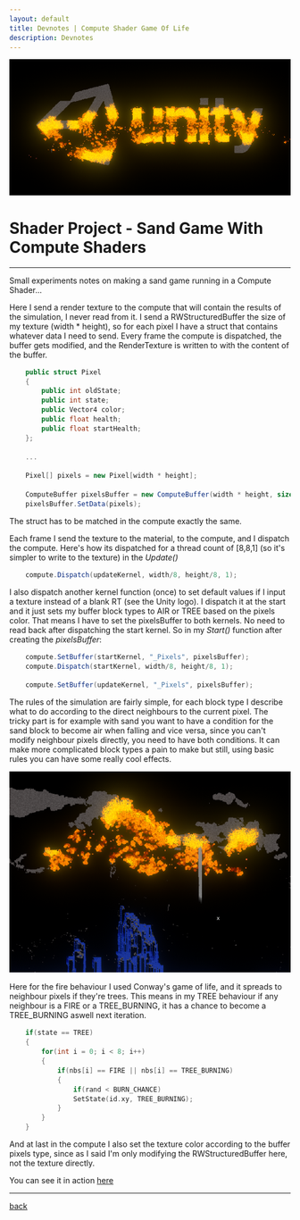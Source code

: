 ```yaml
---
layout: default
title: Devnotes | Compute Shader Game Of Life
description: Devnotes
---
```


![Header](../images/compute-game-of-life/sandgame_unity.png)

# Shader Project - Sand Game With Compute Shaders

* * *

Small experiments notes on making a sand game running in a Compute Shader...

Here I send a render texture to the compute that will contain the results of the simulation, I never read from it.
I send a RWStructuredBuffer the size of my texture (width * height), so for each pixel I have a struct that contains whatever data I need to send. 
Every frame the compute is dispatched, the buffer gets modified, and the RenderTexture is written to with the content of the buffer.

```c#
    public struct Pixel
    {
        public int oldState;
        public int state;
        public Vector4 color;
        public float health;
        public float startHealth;
    };

    ...

    Pixel[] pixels = new Pixel[width * height];

    ComputeBuffer pixelsBuffer = new ComputeBuffer(width * height, sizeof(int) * 2 + sizeof(float) * 6);
    pixelsBuffer.SetData(pixels);
```

The struct has to be matched in the compute exactly the same.

Each frame I send the texture to the material, to the compute, and I dispatch the compute.
Here's how its dispatched for a thread count of [8,8,1] (so it's simpler to write to the texture) in the *Update()*

```c#
    compute.Dispatch(updateKernel, width/8, height/8, 1);
```

I also dispatch another kernel function (once) to set default values if I input a texture instead of a blank RT (see the Unity logo).
I dispatch it at the start and it just sets my buffer block types to AIR or TREE based on the pixels color. 
That means I have to set the pixelsBuffer to both kernels. No need to read back after dispatching the start kernel.
So in my *Start()* function after creating the *pixelsBuffer*:

```c#
    compute.SetBuffer(startKernel, "_Pixels", pixelsBuffer);
    compute.Dispatch(startKernel, width/8, height/8, 1);

    compute.SetBuffer(updateKernel, "_Pixels", pixelsBuffer);
``` 

The rules of the simulation are fairly simple, for each block type I describe what to do according to the direct neighbours to the current pixel. The tricky part is for example with sand you want to have a condition for the sand block to become air when falling and vice versa, since you can't modify neighbour pixels directly, you need to have both conditions. 
It can make more complicated block types a pain to make but still, using basic rules you can have some really cool effects.

![Types](../images/compute-game-of-life/sandgame.png)

Here for the fire behaviour I used Conway's game of life, and it spreads to neighbour pixels if they're trees. This means in my TREE behaviour if any neighbour is a FIRE or a TREE_BURNING, it has a chance to become a TREE_BURNING aswell next iteration.

```c++
    if(state == TREE)
    {
        for(int i = 0; i < 8; i++)
        {
            if(nbs[i] == FIRE || nbs[i] == TREE_BURNING)
            { 
                if(rand < BURN_CHANCE)
                SetState(id.xy, TREE_BURNING);
            }
        }
    }
```

And at last in the compute I also set the texture color according to the buffer pixels type, since as I said I'm only modifying the RWStructuredBuffer here, not the texture directly.

You can see it in action [here](https://preview.redd.it/vzwvhd3oehf51.gif?format=mp4&s=db4d21f6946280f9a162aa0b1a0a86245a7bd38c)

* * *

[back](../)
